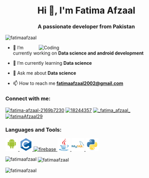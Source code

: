 <h1 align="center">Hi 👋, I'm Fatima Afzaal</h1>
<h3 align="center">A passionate developer from Pakistan</h3>

<p align="left"> <img src="https://komarev.com/ghpvc/?username=fatimaafzaal&label=Profile%20views&color=0e75b6&style=flat" alt="fatimaafzaal" /> </p>
<img  align="right"  alt="Coding"  width="400" src="https://media0.giphy.com/media/RbDKaczqWovIugyJmW/giphy.gif?cid=790b7611b41712e5a4e0be4cc7105f5a9048d1c29dafb809&rid=giphy.gif&ct=g">


- 🔭 I’m currently working on **Data science and android development**

- 🌱 I’m currently learning **Data science**

- 💬 Ask me about **Data science**

- 📫 How to reach me **fatimaafzaal2002@gmail.com**

<h3 align="left">Connect with me:</h3>
<p align="left">
<a href="https://www.linkedin.com/in/fatima-afzaal-2169b7230/" target="blank"><img align="center" src="https://raw.githubusercontent.com/rahuldkjain/github-profile-readme-generator/master/src/images/icons/Social/linked-in-alt.svg" alt="fatima-afzaal-2169b7230" height="30" width="40" /></a>
<a href="https://stackoverflow.com/users/18244357" target="blank"><img align="center" src="https://raw.githubusercontent.com/rahuldkjain/github-profile-readme-generator/master/src/images/icons/Social/stack-overflow.svg" alt="18244357" height="30" width="40" /></a>
<a href="https://instagram.com/_fatima_afzaal_" target="blank"><img align="center" src="https://raw.githubusercontent.com/rahuldkjain/github-profile-readme-generator/master/src/images/icons/Social/instagram.svg" alt="_fatima_afzaal_" height="30" width="40" /></a>
 <a href="https://www.facebook.com/fatimaAfzaal29" target="blank"><img align="center" src="https://raw.githubusercontent.com/rahuldkjain/github-profile-readme-generator/master/src/images/icons/Social/facebook.svg" alt="fatimaAfzaal29" height="30" width="40" /></a>

</p>

<h3 align="left">Languages and Tools:</h3>
<p align="left"> <a href="https://developer.android.com" target="_blank" rel="noreferrer"> <img src="https://raw.githubusercontent.com/devicons/devicon/master/icons/android/android-original-wordmark.svg" alt="android" width="40" height="40"/> </a> <a href="https://www.cprogramming.com/" target="_blank" rel="noreferrer"> <img src="https://raw.githubusercontent.com/devicons/devicon/master/icons/c/c-original.svg" alt="c" width="40" height="40"/> </a> <a href="https://firebase.google.com/" target="_blank" rel="noreferrer"> <img src="https://www.vectorlogo.zone/logos/firebase/firebase-icon.svg" alt="firebase" width="40" height="40"/> </a> <a href="https://www.java.com" target="_blank" rel="noreferrer"> <img src="https://raw.githubusercontent.com/devicons/devicon/master/icons/java/java-original.svg" alt="java" width="40" height="40"/> </a> <a href="https://www.mysql.com/" target="_blank" rel="noreferrer"> <img src="https://raw.githubusercontent.com/devicons/devicon/master/icons/mysql/mysql-original-wordmark.svg" alt="mysql" width="40" height="40"/> </a> <a href="https://www.python.org" target="_blank" rel="noreferrer"> <img src="https://raw.githubusercontent.com/devicons/devicon/master/icons/python/python-original.svg" alt="python" width="40" height="40"/> </a> </p>

<p><img align="left" src="https://github-readme-stats.vercel.app/api/top-langs?username=fatimaafzaal&show_icons=true&locale=en&layout=compact" alt="fatimaafzaal" /></p>

<p>&nbsp;<img align="center" src="https://github-readme-stats.vercel.app/api?username=fatimaafzaal&show_icons=true&locale=en" alt="fatimaafzaal" /></p>

<p><img align="center" src="https://github-readme-streak-stats.herokuapp.com/?user=fatimaafzaal&" alt="fatimaafzaal" /></p>
